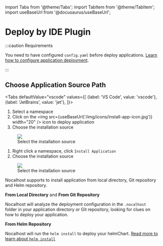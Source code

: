 import Tabs from '@theme/Tabs';
import TabItem from '@theme/TabItem';
import useBaseUrl from '@docusaurus/useBaseUrl';

# Deploy by IDE Plugin

:::caution Requirements

You need to have configured `config.yaml` before deploy applications. [Learn how to configure application deployment](../../config/config-deploy).

:::

## Choose Application Source Path

<Tabs
  defaultValue="vscode"
  values={[
    {label: 'VS Code', value: 'vscode'},
    {label: 'JetBrains', value: 'jet'},
  ]}>
<TabItem value="vscode">

1. Select a namespace
2. Click on the <img src={useBaseUrl('/img/icons/install-app-icon.jpg')} width="20" /> icon to deploy application
3. Choose the installation source

<figure className="img-frame">
  <img className="gif-img" src={useBaseUrl('/img/plugin/vs-install-app.png')} />
  <figcaption>Select the installation source</figcaption>
</figure>

</TabItem>
  
<TabItem value="jet">

1. Right click a namespace, click `Install Application`
3. Choose the installation source

<figure className="img-frame">
  <img className="gif-img" src={useBaseUrl('/img/plugin/jb-install-app.png')} />
  <figcaption>Select the installation source</figcaption>
</figure>

</TabItem>
</Tabs>

Nocalhost supports to install application from local directory, Git repository and Helm repository.

**From Local Directory** and **From Git Repository**

Nocalhost will analyze the deployment configuration in the `.nocalhost` folder in your application directory or Git repository, looking for clues on how to deploy your application.

**From Helm Repository**

Nocalhost will run the `helm install` to deploy your helmChart. [Read more to learn about `helm install`](https://helm.sh/docs/helm/helm_install/)